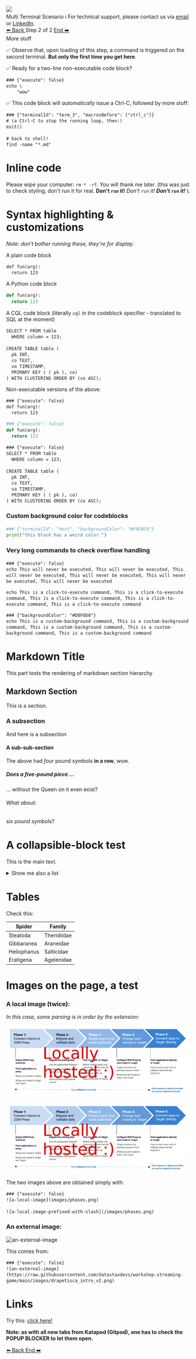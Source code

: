 <!-- TOP -->
<div class="top">
  <img class="scenario-academy-logo" src="https://datastax-academy.github.io/katapod-shared-assets/images/ds-academy-2023.svg" />
  <div class="scenario-title-section">
    <span class="scenario-title">Multi Terminal Scenario</span>
    <span class="scenario-subtitle">ℹ️ For technical support, please contact us via <a href="mailto:aleksandr.volochnev@datastax.com">email</a> or <a href="https://dtsx.io/aleks">LinkedIn</a>.</span>
  </div>
</div>

<!-- NAVIGATION -->
<div id="navigation-top" class="navigation-top">
 <a href='command:katapod.loadPage?[{"step":"step1-astra"}]'
   class="btn btn-dark navigation-top-left">⬅️ Back
 </a>
<span class="step-count"> Step 2 of 2</span>
 <a href='command:katapod.loadPage?[{"step":"finish"}]' 
    class="btn btn-dark navigation-top-right">End ➡️
  </a>
</div>

<!-- CONTENT -->

<div class="step-title">More stuff</div>

✅ Observe that, upon loading of this step, a command is triggered on the second terminal.
**But only the first time you get here**.

✅ Ready for a two-line non-executable code block?
```
### {"execute": false}
echo \
    "wow"
```

✅ This code block will *automatically* issue a Ctrl-C, followed by more stuff:
```
### {"terminalId": "term_3", "macrosBefore": ["ctrl_c"]}
# (a Ctrl-C to stop the running loop, then:)
exit()

# back to shell!
find -name "*.md"
```

# Inline code

Please wipe your computer: `rm * -rf`. You will thank me later.
(this was just to check styling, don't run it for real.
**Don't `run` it!**
_Don't `run` it!_
**_Don't `run` it!_** ).

# Syntax highlighting & customizations

_Note: don't bother running these, they're for display._

A plain code block

```
def fun(arg):
  return 123
```

A Python code block

```python
def fun(arg):
  return 123
```

A CQL code block (literally `cql` in the codeblock specifier - translated to SQL at the moment)

```cql
SELECT * FROM table
  WHERE column = 123;

CREATE TABLE table (
  pk INT,
  co TEXT,
  va TIMESTAMP,
  PRIMARY KEY ( ( pk ), co)
) WITH CLUSTERING ORDER BY (co ASC);
```

Non-executable versions of the above:

```
### {"execute": false}
def fun(arg):
  return 123
```

```python
### {"execute": false}
def fun(arg):
  return 123
```

```cql
### {"execute": false}
SELECT * FROM table
  WHERE column = 123;

CREATE TABLE table (
  pk INT,
  co TEXT,
  va TIMESTAMP,
  PRIMARY KEY ( ( pk ), co)
) WITH CLUSTERING ORDER BY (co ASC);
```

### Custom background color for codeblocks

```python
### {"terminalId": "host", "backgroundColor": "#F0C0C0"}
print("this block has a weird color.")
```

### Very long commands to check overflow handling

```
### {"execute": false}
echo This will never be executed, This will never be executed, This will never be executed, This will never be executed, This will never be executed, This will never be executed
```

```
echo This is a click-to-execute command, This is a click-to-execute command, This is a click-to-execute command, This is a click-to-execute command, This is a click-to-execute command
```

```
### {"backgroundColor": "#D0F0D0"}
echo This is a custom-background command, This is a custom-background command, This is a custom-background command, This is a custom-background command, This is a custom-background command
```

# Markdown Title

This part tests the rendering of markdown section hierarchy

## Markdown Section

This is a section.

### A subsection

And here is a subsection

#### A sub-sub-section

The above had _four_ pound symbols **in a row**, wow.

##### Does a five-pound piece ...

... without the Queen on it even exist?

###### What about:

six pound symbols?

# A collapsible-block test

This is the main text.

<details class="katapod-details"><summary>Show me also a list</summary>

1. Gluon
2. Photon
3. W boson
4. Z boson

</details>

# Tables

Check this:

| Spider | Family |
|--------|--------|
| Steatoda | Theridiidae |
| Gibbaranea | Araneidae |
| Heliophanus | Salticidae |
| Eratigena | Agelenidae |

# Images on the page, a test

### A local image (twice):

_In this case, some parsing is in order by the extension:_

![a-local-image](images/phases.png)

![a-local-image-prefixed-with-slash](/images/phases.png)

The two images above are obtained simply with:

```
### {"execute": false}
![a-local-image](images/phases.png)

![a-local-image-prefixed-with-slash](/images/phases.png)
```

### An external image:

![an-external-image](https://raw.githubusercontent.com/datastaxdevs/workshop-streaming-game/main/images/drapetisca_intro_v2.png)

This comes from:

```
### {"execute": false}
![an-external-image](https://raw.githubusercontent.com/datastaxdevs/workshop-streaming-game/main/images/drapetisca_intro_v2.png)
```

# Links

Try this: [click here!](https://docs.datastax.com/en/astra-serverless/docs/migrate/introduction.html)

**Note: as with all new tabs from Katapod (Gitpod), one has to check the POPUP BLOCKER to let them open.**

<!-- NAVIGATION -->
<div id="navigation-bottom" class="navigation-bottom">
 <a href='command:katapod.loadPage?[{"step":"step1-astra"}]'
   class="btn btn-dark navigation-bottom-left">⬅️ Back
 </a>
 <a href='command:katapod.loadPage?[{"step":"finish"}]'
    class="btn btn-dark navigation-bottom-right">End ➡️
  </a>
</div>
